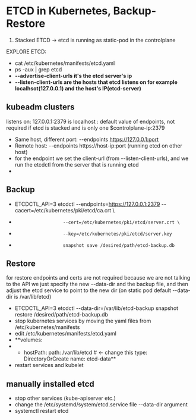 # ETCD in Kubernetes, Backup-Restore


1. Stacked ETCD -> etcd is running as static-pod in the controlplane

EXPLORE ETCD:
- cat /etc/kubernetes/manifests/etcd.yaml
- ps -aux | grep etcd
- **--advertise-client-urls it's the etcd server's ip**
- **--listen-client-urls are the hosts that etcd listens on for example localhsot(127.0.0.1) and the host's IP(etcd-server)**

## kubeadm clusters

listens on:
127.0.0.1:2379 is localhost : default value of endpoints, not required if etcd is stacked and is only one
$controlplane-ip:2379

- Same host, different port: --endpoints https://127.0.0.1:port
- Remote host: --endpoints https://host-ip:port (running etcd on other host)
- for the endpoint we set the client-url (from --listen-client-urls), and we run the etcdctl from the server that is running etcd 
- 
## Backup
- ETCDCTL_API=3 etcdctl --endpoints=https://127.0.0.1:2379 --cacert=/etc/kubernetes/pki/etcd/ca.crt \
-                       --cert=/etc/kubernetes/pki/etcd/server.crt \
-                       --key=/etc/kubernetes/pki/etcd/server.key
-                       snapshot save /desired/path/etcd-backup.db


## Restore
for restore endpoints and certs are not required because we are not talking to the API
we just specify the new --data-dir and the backup file, and then adjust the etcd service to point to the new dir
(on static pod default --data-dir is /var/lib/etcd)

- ETCDCTL_API=3 etcdctl --data-dir=/var/lib/etcd-backup snapshot restore /desired/path/etcd-backup.db
- stop kubernetes services by moving the yaml files from /etc/kubernetes/manifests
- edit /etc/kubernetes/manifests/etcd.yaml
- **volumes:
-   - hostPath:
      path: /var/lib/etcd    # <- change this
      type: DirectoryOrCreate
    name: etcd-data**
- restart services and kubelet

## manually installed etcd
- stop other services (kube-apiserver etc.)
- change the /etc/systemd/system/etcd.service file --data-dir argument
- systemctl restart etcd
    
    
